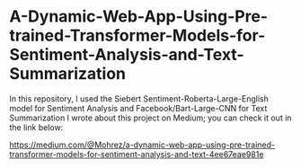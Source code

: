# A-Dynamic-Web-App-Using-Pre-trained-Transformer-Models-for-Sentiment-Analysis-and-Text-Summarization
In this repository, I used the Siebert Sentiment-Roberta-Large-English model for Sentiment Analysis and Facebook/Bart-Large-CNN for Text Summarization
I wrote about this project on Medium; you can check it out in the link below: 

https://medium.com/@Mohrez/a-dynamic-web-app-using-pre-trained-transformer-models-for-sentiment-analysis-and-text-4ee67eae981e

